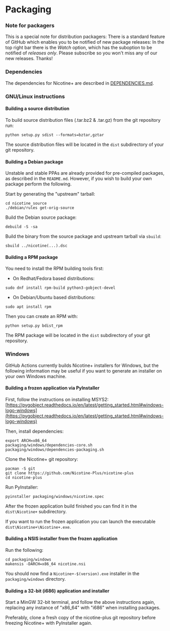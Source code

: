 # Packaging

### Note for packagers
This is a special note for distribution packagers: There is a standard feature of GitHub which enables you to be notified of new package releases: In the top right bar there is the *Watch* option, which has the suboption to be notified of *releases only*. Please subscribe so you won't miss any of our new releases.
Thanks!

### Dependencies
The dependencies for Nicotine+ are described in [DEPENDENCIES.md](DEPENDENCIES.md).

### GNU/Linux instructions

#### Building a source distribution

To build source distribution files (.tar.bz2 & .tar.gz) from the git repository run:

```console
python setup.py sdist --formats=bztar,gztar
```

The source distribution files will be located in the `dist` subdirectory of your git repository.

#### Building a Debian package

Unstable and stable PPAs are already provided for pre-compiled packages, as described in the `README.md`. However, if you wish to build your own package perform the following.

Start by generating the "upstream" tarball:

```console
cd nicotine_source
./debian/rules get-orig-source
```

Build the Debian source package:

```console
debuild -S -sa
```

Build the binary from the source package and upstream tarball via `sbuild`:

```console
sbuild ../nicotine(...).dsc
```

#### Building a RPM package

You need to install the RPM building tools first:

* On Redhat/Fedora based distributions:

```console
sudo dnf install rpm-build python3-gobject-devel
```

* On Debian/Ubuntu based distributions:

```console
sudo apt install rpm
```

Then you can create an RPM with:

```console
python setup.py bdist_rpm
```

The RPM package will be located in the `dist` subdirectory of your git repository.


### Windows

GitHub Actions currently builds Nicotine+ installers for Windows, but the following information may be useful if you want to generate an installer on your own Windows machine.

#### Building a frozen application via PyInstaller

First, follow the instructions on installing MSYS2: [https://pygobject.readthedocs.io/en/latest/getting_started.html#windows-logo-windows](https://pygobject.readthedocs.io/en/latest/getting_started.html#windows-logo-windows)

Then, install dependencies:

```console
export ARCH=x86_64
packaging/windows/dependencies-core.sh
packaging/windows/dependencies-packaging.sh
```

Clone the Nicotine+ git repository:

```console
pacman -S git
git clone https://github.com/Nicotine-Plus/nicotine-plus
cd nicotine-plus
```

Run PyInstaller:

```console
pyinstaller packaging/windows/nicotine.spec
```

After the frozen application build finished you can find it in the `dist\Nicotine+` subdirectory.

If you want to run the frozen application you can launch the executable `dist\Nicotine+\Nicotine+.exe`.

#### Building a NSIS installer from the frozen application

Run the following:

```console
cd packaging/windows
makensis -DARCH=x86_64 nicotine.nsi
```

You should now find a `Nicotine+-$(version).exe` installer in the `packaging/windows` directory.

#### Building a 32-bit (i686) application and installer

Start a MinGW 32-bit terminal, and follow the above instructions again, replacing any instance of "x86_64" with "i686" when installing packages.

Preferably, clone a fresh copy of the nicotine-plus git repository before freezing Nicotine+ with PyInstaller again.
